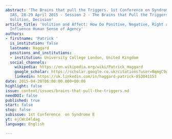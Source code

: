 ```yaml
---
abstract: 'The Brains that pull the Triggers. 1st Conference on Syndrome E, Paris
  IAS, 28-29 April 2015 - Session 2 - The Brains that Pull the Triggers: Perception,
  Volition, Decision'
article_title: 'Volition and Affect: How Do Positive, Negative, Right and Wrong Outcomes
  Influence Human Sense of Agency'
authors:
- firstname: 'Patrick '
  is_institution: false
  lastname: Haggard
  positions_and_institutions:
  - institution: University College London, United Kingdom
  social_channels:
    wikipedia: https://en.wikipedia.org/wiki/Patrick_Haggard
    google_scholar: https://scholar.google.co.uk/citations?user=NqmgC9gAAAAJ&hl=en
    linkedin: https://uk.linkedin.com/in/haggard-patrick-853041153
date: 2015-04-28T06:00:00.000+00:00
highlight: false
issue: content/issues/brains-that-pull-the-triggers.md
needDOI: false
published: true
start: false
stop: false
subissue: 1st Conference  on Syndrome E
yt: ejCWcO4ldag
language: English

---
```

<Youtube yt="ejCWcO4ldag" caption="Volition and Affect: How Do Positive, Negative, Right and Wrong Outcomes Influence Human Sense of Agency" start="false" stop="false"></Youtube>